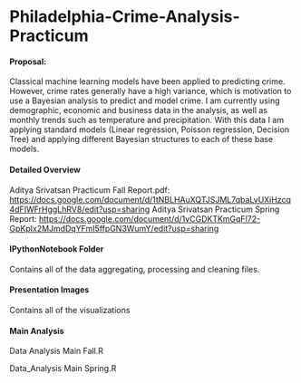 # Philadelphia-Crime-Analysis-Practicum


#### Proposal: 
Classical machine learning models have been applied to predicting crime. However, crime rates generally have a high variance, which is motivation to use a Bayesian analysis to predict and model crime. I am currently using demographic, economic and business data in the analysis, as well as monthly trends such as temperature and precipitation. With this data I am applying standard models (Linear regression, Poisson regression, Decision Tree) and applying different Bayesian structures to each of these base models.  
#### Detailed Overview
Aditya Srivatsan Practicum Fall Report.pdf: https://docs.google.com/document/d/1tNBLHAuXQTJSJML7qbaLvUXiHzcq4dFIWFrHggLhRV8/edit?usp=sharing
Aditya Srivatsan Practicum Spring Report:
https://docs.google.com/document/d/1vCGDKTKmGqFl72-GpKpIx2MJmdDqYFmI5ffpGN3WumY/edit?usp=sharing
#### IPythonNotebook Folder
Contains all of the data aggregating, processing and cleaning files. 
#### Presentation Images
Contains all of the visualizations
#### Main Analysis
Data Analysis Main Fall.R

Data_Analysis Main Spring.R
